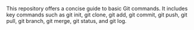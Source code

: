 This repository offers a concise guide to basic Git commands. It includes key commands such as git init, git clone, git add, git commit, git push, git pull, git branch, git merge, git status, and git log.
